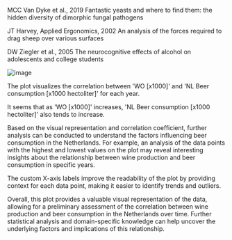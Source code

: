
MCC Van Dyke et al., 2019
Fantastic yeasts and where to find them: the hidden diversity of dimorphic fungal pathogens

JT Harvey, Applied Ergonomics, 2002
An analysis of the forces required to drag sheep over various surfaces

DW Ziegler et al., 2005
The neurocognitive effects of alcohol on adolescents and college students


![image](https://github.com/IzaHollander/CS_Assignment/assets/59646031/70e660f5-1ab8-4644-b7d9-eeb6fb647b9a)

The plot visualizes the correlation between 'WO [x1000]' and 'NL Beer consumption [x1000 hectoliter]' for each year.

It seems that as 'WO [x1000]' increases, 'NL Beer consumption [x1000 hectoliter]' also tends to increase. 

Based on the visual representation and correlation coefficient, further analysis can be conducted to understand the factors influencing beer consumption in the Netherlands. For example, an analysis of the data points with the highest and lowest values on the plot may reveal interesting insights about the relationship between wine production and beer consumption in specific years.

The custom X-axis labels improve the readability of the plot by providing context for each data point, making it easier to identify trends and outliers.

Overall, this plot provides a valuable visual representation of the data, allowing for a preliminary assessment of the correlation between wine production and beer consumption in the Netherlands over time. Further statistical analysis and domain-specific knowledge can help uncover the underlying factors and implications of this relationship.
